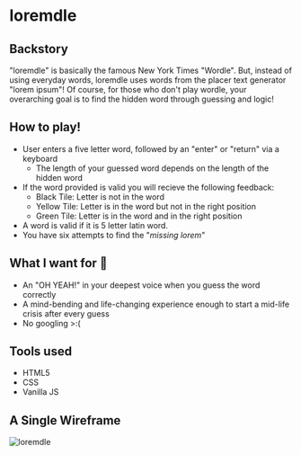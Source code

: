 # loremdle
## Backstory
"loremdle" is basically the famous New York Times "Wordle". But, instead of using everyday words, loremdle uses words from the placer text generator "lorem ipsum"! Of course, for those who don't play wordle, your overarching goal is to find the hidden word through guessing and logic!

## How to play! 
* User enters a five letter word, followed by an "enter" or "return" via a keyboard
  * The length of your guessed word depends on the length of the hidden word 
* If the word provided is valid you will recieve the following feedback:
  * Black Tile: Letter is not in the word
  * Yellow Tile: Letter is in the word but not in the right position
  * Green Tile: Letter is in the word and in the right position
* A word is valid if it is 5 letter latin word.
* You have six attempts to find the "_missing lorem_"

## What I want for 🫵
* An "OH YEAH!" in your deepest voice when you guess the word correctly
* A mind-bending and life-changing experience enough to start a mid-life crisis after every guess 
* No googling >:( 

## Tools used
* HTML5
* CSS
* Vanilla JS

## A Single Wireframe
![loremdle](https://user-images.githubusercontent.com/104126976/169827204-7e45c9d1-d5a4-4466-8d37-7c8f524878c9.jpeg)
